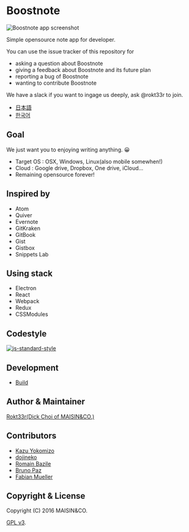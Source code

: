 # Boostnote

![Boostnote app screenshot](https://cloud.githubusercontent.com/assets/5865853/17916067/dba66be4-69ea-11e6-9217-1ae3062c53ae.png)

Simple opensource note app for developer.

You can use the issue tracker of this repository for
- asking a question about Boostnote
- giving a feedback about Boostnote and its future plan
- reporting a bug of Boostnote
- wanting to contribute Boostnote

We have a slack if you want to ingage us deeply, ask @rokt33r to join.

- [日本語](./readme-ja.md)
- [한국어](./readme-ko.md)

## Goal

We just want you to enjoying writing anything. :grinning:

- Target OS : OSX, Windows, Linux(also mobile somewhen!)
- Cloud : Google drive, Dropbox, One drive, iCloud...
- Remaining opensource forever!

## Inspired by

- Atom
- Quiver
- Evernote
- GitKraken
- GitBook
- Gist
- Gistbox
- Snippets Lab

## Using stack

- Electron
- React
- Webpack
- Redux
- CSSModules

## Codestyle

[![js-standard-style](https://cdn.rawgit.com/feross/standard/master/badge.svg)](https://github.com/feross/standard)

## Development

- [Build](docs/build.md)

## Author & Maintainer

[Rokt33r(Dick Choi of MAISIN&CO.)](https://github.com/rokt33r)

## Contributors

- [Kazu Yokomizo](https://github.com/kazup01)
- [dojineko](https://github.com/dojineko)
- [Romain Bazile](https://github.com/gromain)
- [Bruno Paz](https://github.com/brpaz)
- [Fabian Mueller](https://github.com/dotcs)

## Copyright & License

Copyright (C) 2016 MAISIN&CO.

[GPL v3](./LICENSE).
